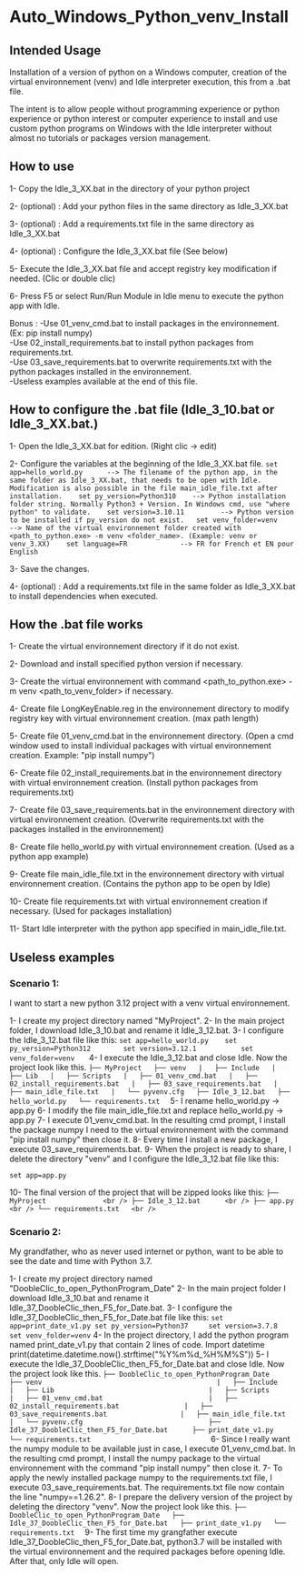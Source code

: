 # Auto_Windows_Python_venv_Install

## Intended Usage

Installation of a version of python on a Windows computer, creation of the virtual environnement (venv) and Idle interpreter execution, this from a .bat file.

The intent is to allow people without programming experience or python experience or python interest or computer experience 
to install and use custom python programs on Windows with the Idle interpreter without almost no tutorials or packages version management.


## How to use            

1- Copy the Idle_3_XX.bat in the directory of your python project

2- (optional) : Add your python files in the same directory as Idle_3_XX.bat

3- (optional) : Add a requirements.txt file in the same directory as Idle_3_XX.bat

4- (optional) : Configure the Idle_3_XX.bat file (See below)

5- Execute the Idle_3_XX.bat file and accept registry key modification if needed. (Clic or double clic)

6- Press F5 or select Run/Run Module in Idle menu to execute the python app with Idle.

Bonus : -Use 01_venv_cmd.bat to install packages in the environnement. (Ex: pip install numpy)  
        -Use 02_install_requirements.bat to install python packages from requirements.txt.  
        -Use 03_save_requirements.bat to overwrite requirements.txt with the python packages installed in the environnement.  
        -Useless examples available at the end of this file.  
      

##  How to configure the .bat file (Idle_3_10.bat or Idle_3_XX.bat.)                     

1- Open the Idle_3_XX.bat for edition. (Right clic -> edit)

2- Configure the variables at the beginning of the Idle_3_XX.bat file.
      ```
      set app=hello_world.py      --> The filename of the python app, in the same folder as Idle_3_XX.bat, that needs to be open with Idle.   
                                      Modification is also possible in the file main_idle_file.txt after installation.   
      set py_version=Python310    --> Python installation folder string. Normally Python3 + Version. In Windows cmd, use "where python" to validate.   
      set version=3.10.11         --> Python version to be installed if py_version do not exist.  
      set venv_folder=venv        --> Name of the virtual environnement folder created with <path_to_python.exe> -m venv <folder_name>. (Example: venv or venv_3.XX)   
      set language=FR             --> FR for French et EN pour English   
      ```
      
3- Save the changes.

4- (optional) : Add a requirements.txt file in the same folder as Idle_3_XX.bat to install dependencies when executed.



## How the .bat file works           

1- Create the virtual environnement directory if it do not exist.

2- Download and install specified python version if necessary.

3- Create the virtual environnement with command <path_to_python.exe> -m venv <path_to_venv_folder> if necessary.

4- Create file LongKeyEnable.reg in the environnement directory to modify registry key with virtual environnement creation. (max path length) 

5- Create file 01_venv_cmd.bat in the environnement directory. (Open a cmd window used to install individual packages with virtual environnement creation. Example: "pip install numpy")

6- Create file 02_install_requirements.bat in the environnement directory with virtual environnement creation. (Install python packages from requirements.txt)

7- Create file 03_save_requirements.bat in the environnement directory with virtual environnement creation. (Overwrite requirements.txt with the packages installed in the environnement)

8- Create file hello_world.py with virtual environnement creation. (Used as a python app example)

9- Create file main_idle_file.txt in the environnement directory with virtual environnement creation. (Contains the python app to be open by Idle)

10- Create file requirements.txt with virtual environnement creation if necessary. (Used for packages installation)

11- Start Idle interpreter with the python app specified in main_idle_file.txt.



##  Useless examples      


### Scenario 1: 

I want to start a new python 3.12 project with a venv virtual environnement.

1- I create my project directory named "MyProject".
2- In the main project folder, I download Idle_3_10.bat and rename it Idle_3_12.bat.
3- I configure the Idle_3_12.bat file like this:
        ```
      set app=hello_world.py   
      set py_version=Python312       
      set version=3.12.1          
      set venv_folder=venv   
      ```
4- I execute the Idle_3_12.bat and close Idle. Now the project look like this.
        ```
      ├── MyProject  
          ├── venv  
          |   ├── Include  
          |   ├── Lib  
          |   ├── Scripts  
          |   ├── 01_venv_cmd.bat  
          |   ├── 02_install_requirements.bat  
          |   ├── 03_save_requirements.bat  
          |   ├── main_idle_file.txt  
          |   └── pyvenv.cfg  
          ├── Idle_3_12.bat  
          ├── hello_world.py  
          └── requirements.txt  
          ```
  5- I rename hello_world.py -> app.py
  6- I modify the file main_idle_file.txt and replace hello_world.py -> app.py
  7- I execute 01_venv_cmd.bat. In the resulting cmd prompt, I install the package numpy I need to the virtual environnement with the command "pip install numpy" then close it.
  8- Every time I install a new package, I execute 03_save_requirements.bat.
  9- When the project is ready to share, I delete the directory "venv" and I configure the Idle_3_12.bat file like this:
  ```
  set app=app.py
  ```
  10- The final version of the project that will be zipped looks like this:
          ```
          ├── MyProject              <br />
              ├── Idle_3_12.bat      <br />
              ├── app.py             <br />
              └── requirements.txt   <br />
              ```

### Scenario 2: 

My grandfather, who as never used internet or python, want to be able to see the date and time with Python 3.7.

1- I create my project directory named "DoobleClic_to_open_PythonProgram_Date"
2- In the main project folder I download Idle_3_10.bat and rename it Idle_37_DoobleClic_then_F5_for_Date.bat.
3- I configure the Idle_37_DoobleClic_then_F5_for_Date.bat file like this:
        ```
        set app=print_date_v1.py
        set py_version=Python37    
        set version=3.7.8        
        set venv_folder=venv
        ```
4- In the project directory, I add the python program named print_date_v1.py that contain 2 lines of code.
      Import datetime
      print(datetime.datetime.now().strftime("%Y%m%d_%H%M%S"))
5- I execute the Idle_37_DoobleClic_then_F5_for_Date.bat and close Idle. Now the project look like this.
      ```
      ├── DoobleClic_to_open_PythonProgram_Date             
          ├── venv                                          
          |   ├── Include                                   
          |   ├── Lib                                     
          |   ├── Scripts                                   
          |   ├── 01_venv_cmd.bat                         
          |   ├── 02_install_requirements.bat               
          |   ├── 03_save_requirements.bat                 
          |   ├── main_idle_file.txt                        
          |   └── pyvenv.cfg                              
          ├── Idle_37_DoobleClic_then_F5_for_Date.bat     
          ├── print_date_v1.py                              
          └── requirements.txt                             
        ```
6- Since I really want the numpy module to be available just in case, I execute 01_venv_cmd.bat. In the resulting cmd prompt, 
   I install the numpy package to the virtual environnement with the command "pip install numpy" then close it.
7- To apply the newly installed package numpy to the requirements.txt file, I execute 03_save_requirements.bat.
   The requirements.txt file now contain the line "numpy==1.26.2".
8- I prepare the delivery version of the project by deleting the directory "venv". Now the project look like this.
        ```
          ├── DoobleClic_to_open_PythonProgram_Date  
              ├── Idle_37_DoobleClic_then_F5_for_Date.bat  
              ├── print_date_v1.py  
              └── requirements.txt  
        ```
9- The first time my grangfather execute Idle_37_DoobleClic_then_F5_for_Date.bat, python3.7 will be installed with 
   the virtual environnement and the required packages before opening Idle. After that, only Idle will open.
   
